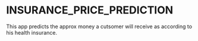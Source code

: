 # INSURANCE_PRICE_PREDICTION
This app predicts the approx money a cutsomer will receive as according to his health insurance.
